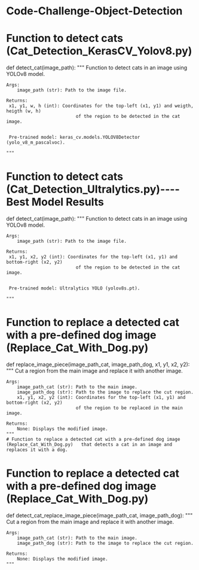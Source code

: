 # Code-Challenge-Object-Detection



# Function to detect cats (Cat_Detection_KerasCV_Yolov8.py)

def detect_cat(image_path):
    """
    Function to detect cats in an image using YOLOv8 model.

    Args:
        image_path (str): Path to the image file.

    Returns:
     x1, y1, w, h (int): Coordinates for the top-left (x1, y1) and weigth, heigth (w, h)
                              of the region to be detected in the cat image.


     Pre-trained model: keras_cv.models.YOLOV8Detector (yolo_v8_m_pascalvoc).
                       
    """
# Function to detect cats (Cat_Detection_Ultralytics.py)----Best Model Results

def detect_cat(image_path):
    """
    Function to detect cats in an image using YOLOv8 model.

    Args:
        image_path (str): Path to the image file.

    Returns:
     x1, y1, x2, y2 (int): Coordinates for the top-left (x1, y1) and bottom-right (x2, y2)
                              of the region to be detected in the cat image.


     Pre-trained model: Ultralytics YOLO (yolov8s.pt).
                       
    """

# Function to replace a detected cat with a pre-defined dog image (Replace_Cat_With_Dog.py)    
def replace_image_piece(image_path_cat, image_path_dog, x1, y1, x2, y2):
    """
    Cut a region from the main image and replace it with another image.

    Args:
        image_path_cat (str): Path to the main image.
        image_path_dog (str): Path to the image to replace the cut region.
        x1, y1, x2, y2 (int): Coordinates for the top-left (x1, y1) and bottom-right (x2, y2)
                              of the region to be replaced in the main image.

    Returns:
        None: Displays the modified image.
    """
    # Function to replace a detected cat with a pre-defined dog image (Replace_Cat_With_Dog.py)   that detects a cat in an image and replaces it with a dog.

# Function to replace a detected cat with a pre-defined dog image (Replace_Cat_With_Dog.py)    

def detect_cat_replace_image_piece(image_path_cat, image_path_dog):
    """
    Cut a region from the main image and replace it with another image.

    Args:
        image_path_cat (str): Path to the main image.
        image_path_dog (str): Path to the image to replace the cut region.

    Returns:
        None: Displays the modified image.
    """
